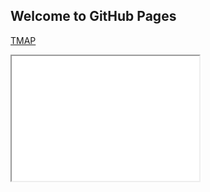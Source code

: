 ## Welcome to GitHub Pages

[TMAP](https://atfrank.github.io/SampleDock/sample_dock_tmap_1.html)


<div  markdown="1">
    <iframe src="./sample_dock_tmap_1.html" style="height:200px;width:300px;" title="UMAP of Latent Space"></iframe> 
</div>

